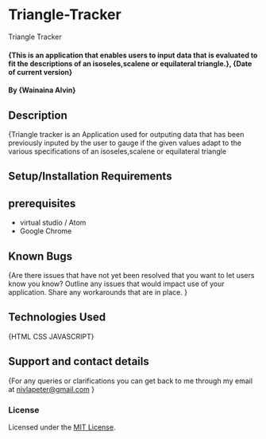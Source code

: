 # Triangle-Tracker
Triangle Tracker
#### {This is an application that enables users to input data that is evaluated to fit the descriptions of an isoseles,scalene or equilateral triangle.}, {Date of current version}
#### By **{Wainaina Alvin}**

## Description
{Triangle tracker is an Application used for outputing data that has been previously inputed by the user to gauge if the given values adapt to the various specifications of an isoseles,scalene or equilateral triangle

## Setup/Installation Requirements
## prerequisites

* virtual studio / Atom
* Google Chrome

## Known Bugs
{Are there issues that have not yet been resolved that you want to let users know you know? Outline any issues that would impact use of your application. Share any workarounds that are in place. }

## Technologies Used
{HTML
CSS
JAVASCRIPT}

## Support and contact details
{For any queries or clarifications you can get back to me through my email at nivlapeter@gmail.com }

### License
Licensed under the [MIT License](LICENSE).
